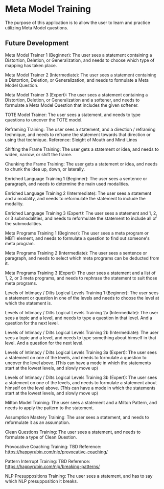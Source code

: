 # Meta Model Training

The purpose of this application is to allow the user to learn and practice utilizing Meta Model questions. 




## Future Development

Meta Model Trainer 1 (Beginner):
The user sees a statement containing a Distortion, Deletion, or Generalization, and needs to choose which type of mapping has taken place.

Meta Model Trainer 2 (Intermediate):
The user sees a statement containing a Distortion, Deletion, or Generalization, and needs to formulate a Meta Model Question. 

Meta Model Trainer 3 (Expert):
The user sees a statement containing a Distortion, Deletion, or Generalization and a softener, and needs to formulate a Meta Model Question that includes the given softener.

TOTE Model Trainer:
The user sees a statement, and needs to type questions to uncover the TOTE model.

Reframing Training:
The user sees a statement, and a direction / reframing technique, and needs to reframe the statement towards that direction or using that technique. 
Reference: Sleight of Mouth and Mind Lines

Shifting the Frame Training: 
The user gets a statement or idea, and needs to widen, narrow, or shift the frame.

Chunking the Frame Training: 
The user gets a statement or idea, and needs to chunk the idea up, down, or laterally. 

Enriched Language Training 1 (Beginner):
The user sees a sentence or paragraph, and needs to determine the main used modalities. 

Enriched Language Training 2 (Intermediate): 
The user sees a statement and a modality, and needs to reformulate the statement to include the modality.

Enriched Language Training 3 (Expert):
The user sees a statement and 1, 2, or 3 submodalities, and needs to reformulate the statement to include all of the submodalities. 

Meta Programs Training 1 (Beginner):
The user sees a meta program or MBTI element, and needs to formulate a question to find out someone's meta program.

Meta Programs Training 2 (Intermediate): 
The user sees a sentence or paragraph, and needs to select which meta programs can be deducted from it. 

Meta Programs Training 3 (Expert):
The user sees a statement and a list of 1, 2, or 3 meta programs, and needs to rephrase the statement to suit those meta programs. 

Levels of Intimacy / Dilts Logical Levels Training 1 (Beginner): 
The user sees a statement or question in one of the levels and needs to choose the level at which the statement is. 

Levels of Intimacy / Dilts Logical Levels Training 2a (Intermediate): 
The user sees a topic and a level, and needs to type a question in that level. And a question for the next level.

Levels of Intimacy / Dilts Logical Levels Training 2b (Intermediate): 
The user sees a topic and a level, and needs to type something about himself in that level. And a question for the next level.

Levels of Intimacy / Dilts Logical Levels Training 3a (Expert): 
The user sees a statement on one of the levels, and needs to formulate a question to uncover the level above.
(This can have a mode in which the statements start at the lowest levels, and slowly move up) 

Levels of Intimacy / Dilts Logical Levels Training 3b (Expert): 
The user sees a statement on one of the levels, and needs to formulate a statement about himself on the level above.
(This can have a mode in which the statements start at the lowest levels, and slowly move up) 

Milton Model Training:
The user sees a statement and a Milton Pattern, and needs to apply the pattern to the statement.

Assumption Mastery Training:
The user sees a statement, and needs to reformulate it as an assumption.

Clean Questions Training:
The user sees a statement, and needs to formulate a type of Clean Question. 

Provocative Coaching Training: 
TBD
Reference: https://happyrubin.com/nlp/provocative-coaching/

Pattern Interrupt Training: 
TBD
Reference: https://happyrubin.com/nlp/breaking-patterns/

NLP Presuppositions Training:
The user sees a statement, and has to say which NLP presupposition it breaks.

